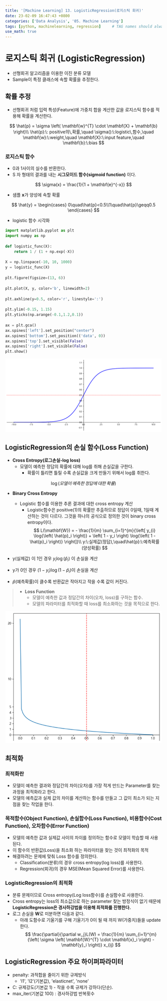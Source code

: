 ```yaml
---
title: '[Machine Learning] 13. LogisticRegression(로지스틱 회귀)'
date: 23-02-09 16:47:43 +0800
categories: ['Data Analysis', '05. Machine Learning']
tags: [python, machinelearning, regression]     # TAG names should always be lowercase
use_math: true
---
```


# 로지스틱 회귀 (LogisticRegression)
- 선형회귀 알고리즘을 이용한 이진 분류 모델
- Sample이 특정 클래스에 속할 확률을 추정한다.

## 확률 추정
- 선형회귀 처럼 입력 특성(Feature)에 가중치 합을 계산한 값을 로지스틱 함수를 적용해 확률을 계산한다.


$$
\hat{p} = \sigma \left( \mathbf{w}^{T} \cdot \mathbf{X} + \mathbf{b} \right)\\
\hat{p}:\: positive의\,확률,\quad \sigma():\:logistic\,함수,\quad \mathbf{w}:\:weight,\quad \mathbf{X}:\:input feature,\quad \mathbf{b}:\:bias
$$

### 로지스틱 함수
- 0과 1사이의 실수를 반환한다.
- S 자 형태의 결과를 내는 **시그모이드 함수(sigmoid function)** 이다.

$$
\sigma(x) = \frac{1}{1 + \mathbf{e}^{-x}}
$$

- 샘플 **x**가 양성에 속할 확률

$$
\hat{y} = \begin{cases} 0\quad\hat{p}<0.5\\1\quad\hat{p}\geqq0.5 \end{cases}
$$


- logistic 함수 시각화

```python
import matplotlib.pyplot as plt
import numpy as np

def logistic_func(X):
    return 1 / (1 + np.exp(-X))  

X = np.linspace(-10, 10, 1000) 
y = logistic_func(X)

plt.figure(figsize=(13, 6))

plt.plot(X, y, color='b', linewidth=2)

plt.axhline(y=0.5, color='r', linestyle=':')

plt.ylim(-0.15, 1.15)
plt.yticks(np.arange(-0.1,1.2,0.1))

ax = plt.gca()
ax.spines['left'].set_position("center")
ax.spines['bottom'].set_position(('data', 0))
ax.spines['top'].set_visible(False)
ax.spines['right'].set_visible(False)
plt.show()
```

![Logistic Regression](../../../assets/img/playdata/05_machine_learning/13-01.png)

## LogisticRegression의 손실 함수(Loss Function)
- **Cross Entropy(로그손실-log loss)**
    - 모델이 예측한 정답의 확률에 대해 log를 취해 손실값을 구한다.
        - 확률이 틀리면 틀릴 수록 손실값을 크게 만들기 위해서 log를 취한다.


$$
\log{\left(모델이\,예측한\,정답에\,대한\,확률\right)}
$$


- **Binary Cross Entropy**
    - Logistic 함수를 이용한 추론 결과에 대한 cross entropy 계산
        - Logistic함수은 positive(1)의 확률만 추출하므로 정답이 0일때, 1일때 계산하는 것이 다르다. 그것을 하나의 공식으로 정의한 것이 binary cross entropy이다.
$$
L(\mathbf{W}) = - \frac{1}{m} \sum_{i=1}^{m}{\left[ y_{i} \log{\left( \hat{p}_i \right)} + \left( 1 - y_i \right) \log{\left( 1 - \hat{p}_i \right)} \right]}\\
y:\:실제값(정답),\quad\hat{p}:\:예측확률(양성확률)
$$

- y(실제값) 이 1인 경우 $y_{i}\log{\left(\hat{p}_i\right)}$ 이 손실을 계산
- y가 0인 경우 $\left( 1 - y_i \right) \log{\left( 1 - \hat{p}_i \right)}$이 손실을 계산
- $\hat{p}$(예측확률)이 클수록 반환값은 작아지고 작을 수록 값이 커진다. 

> - **Loss Function**
>   - 모델이 예측한 값과 정답간의 차이(오차, loss)를 구하는 함수.
>   - 모델의 파라미터를 최적화할 때 loss를 최소화하는 것을 목적으로 한다.

![Alt text](../../../assets/img/playdata/05_machine_learning/13-02.png)


## 최적화 

### 최적화란
- 모델이 예측한 결과와 정답간의 차이(오차)를 가장 적게 만드는 Parameter를 찾는 과정을 최적화라고 한다.
- 모델의 예측값과 실제 값의 차이를 계산하는 함수를 만들고 그 값이 최소가 되는 지점을 찾는 작업을 한다.

### 목적함수(Object Function), 손실함수(Loss Function), 비용함수(Cost Function), 오차함수(Error Function)
- 모델의 예측한 값과 실제값 사이의 차이를 정의하는 함수로 모델이 학습할 때 사용된다.
- 이 함수의 반환값(Loss)을 최소화 하는 파라미터을 찾는 것이 최적화의 목적
- 해결하려는 문제에 맞춰 Loss 함수를 정의한다.
    - Classification(분류)의 경우 cross entropy(log loss)를 사용한다.
    - Regression(회귀)의 경우 MSE(Mean Squared Error)를 사용한다.

### LogisticRegression의 최적화
- 분류 문제이므로 Cross entropy(Log loss함수)를 손실함수로 사용한다.
- Cross entropy는 loss의 최소값으로 하는 parameter 찾는 방정식이 없기 때문에 **LogisticRegression은 경사하강법을 이용해 최적화를 진행한다.**
- 로그 손실을 $\mathbf{W}$로 미분하면 다음과 같다.
    - 아래 도함수로 기울기를 구해 기울기가 0이 될 때 까지 W(가중치)들을 update한다.
$$
\frac{\partial}{\partial w_j}L(W) = \frac{1}{m} \sum_{i=1}^{m}{\left( \sigma \left( \mathbf{W}^{T} \cdot \mathbf{x}_i \right) - \mathbf{y}_i \right)} x_{ij}
$$

## LogisticRegression 주요 하이퍼파라미터
- penalty: 과적합을 줄이기 위한 규제방식
    - 'l1', 'l2'(기본값), 'elasticnet', 'none' 
- C: 규제강도(기본값 1) - 작을 수록 규제가 강하다(단순).
- max_iter(기본값 100) : 경사하강법 반복횟수